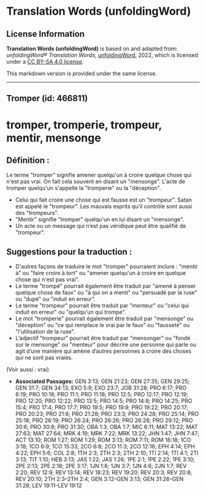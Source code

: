 # Translation Words (unfoldingWord)

## License Information

**Translation Words (unfoldingWord)** is based on and adapted from: _unfoldingWord® Translation Words_, [unfoldingWord](https://unfoldingword.org/utw), 2022, which is licensed under a [CC BY-SA 4.0 license](https://creativecommons.org/licenses/by-sa/4.0/legalcode.en).

This markdown version is provided under the same license.



--------------------------------

## Tromper (id: 466811)

tromper, tromperie, trompeur, mentir, mensonge
==============================================

Définition :
------------

Le terme "tromper" signifie amener quelqu'un à croire quelque chose qui n'est pas vrai. On fait cela souvent en disant un "mensonge". L'acte de tromper quelqu'un s'appelle la "tromperie" ou la "déception".

* Celui qui fait croire une chose qui est fausse est un "trompeur". Satan est appelé le "trompeur". Les mauvais esprits qu'il contrôle sont aussi des "trompeurs".
* "Mentir" signifie "tromper" quelqu'un en lui disant un "mensonge".
* Un acte ou un message qui n’est pas véridique peut être qualifié de "trompeur".

Suggestions pour la traduction :
--------------------------------

* D'autres façons de traduire le mot "tromper" pourraient inclure : "mentir à" ou "faire croire à tort" ou "amener quelqu'un à croire en quelque chose qui n'est pas vrai".
* Le terme "trompé" pourrait également être traduit par "amené à penser quelque chose de faux" ou "à qui on a menti" ou "persuadé par la ruse" ou "dupé" ou "induit en erreur".
* Le terme "trompeur" pourrait être traduit par "menteur" ou "celui qui induit en erreur" ou "quelqu’un qui trompe".
* Le mot "tromperie" pourrait également être traduit par "mensonge" ou "déception" ou "ce qui remplace le vrai par le faux" ou "fausseté" ou "l'utilisation de la ruse".
* L’adjectif "trompeur" pourrait être traduit par "mensonger" ou "fondé sur le mensonge" ou "menteur" pour décrire une personne qui parle ou agit d’une manière qui amène d’autres personnes à croire des choses qui ne sont pas vraies.

(Voir aussi : vrai)

* **Associated Passages:** GEN 3:13; GEN 21:23; GEN 27:35; GEN 29:25; GEN 31:7; GEN 34:13; EXO 5:9; EXO 23:7; JOB 31:28; PRO 6:17; PRO 6:19; PRO 10:18; PRO 11:1; PRO 11:18; PRO 12:5; PRO 12:17; PRO 12:19; PRO 12:20; PRO 12:22; PRO 13:5; PRO 14:5; PRO 14:8; PRO 14:25; PRO 15:4; PRO 17:4; PRO 17:7; PRO 19:5; PRO 19:9; PRO 19:22; PRO 20:17; PRO 20:23; PRO 21:6; PRO 21:28; PRO 23:3; PRO 24:28; PRO 25:14; PRO 25:18; PRO 26:19; PRO 26:24; PRO 26:26; PRO 26:28; PRO 29:12; PRO 30:6; PRO 30:8; PRO 31:30; OBA 1:3; OBA 1:7; MIC 6:11; MAT 13:22; MAT 27:63; MAT 27:64; MRK 4:19; MRK 7:22; MRK 13:22; JHN 1:47; JHN 7:47; ACT 13:10; ROM 1:27; ROM 1:29; ROM 3:13; ROM 7:11; ROM 16:18; 1CO 3:18; 1CO 6:9; 1CO 15:33; 2CO 6:8; 2CO 11:3; 2CO 12:16; EPH 4:14; EPH 4:22; EPH 5:6; COL 2:8; 1TH 2:3; 2TH 2:3; 2TH 2:10; 1TI 2:14; 1TI 4:1; 2TI 3:13; TIT 1:10; HEB 3:13; JAS 1:22; JAS 1:26; 1PE 2:1; 1PE 2:22; 1PE 3:10; 2PE 2:13; 2PE 2:18; 2PE 3:17; 1JN 1:8; 1JN 3:7; 1JN 4:6; 2JN 1:7; REV 2:20; REV 12:9; REV 13:14; REV 18:23; REV 19:20; REV 20:3; REV 20:8; REV 20:10; 2TH 2:3–2TH 2:4; GEN 3:12–GEN 3:13; GEN 31:26–GEN 31:28; LEV 19:11–LEV 19:12

